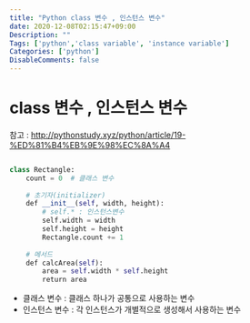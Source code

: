 ```yaml
---
title: "Python class 변수 , 인스턴스 변수"
date: 2020-12-08T02:15:47+09:00
Description: ""
Tags: ['python','class variable', 'instance variable']
Categories: ['python']
DisableComments: false
---
```

# class 변수 , 인스턴스 변수
참고 : http://pythonstudy.xyz/python/article/19-%ED%81%B4%EB%9E%98%EC%8A%A4
```python

class Rectangle:
    count = 0  # 클래스 변수
 
    # 초기자(initializer)
    def __init__(self, width, height):
        # self.* : 인스턴스변수
        self.width = width
        self.height = height
        Rectangle.count += 1
 
    # 메서드
    def calcArea(self):
        area = self.width * self.height
        return area
```

- 클래스 변수 : 클래스 하나가 공통으로 사용하는 변수
- 인스턴스 변수 : 각 인스턴스가 개별적으로 생성해서 사용하는 변수
